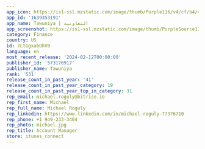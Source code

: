 ```yaml
---
app_icon: https://is1-ssl.mzstatic.com/image/thumb/Purple116/v4/cf/b4/49/cfb44904-0d68-4d33-c164-e635ecd8b256/AppIcon-0-0-1x_U007emarketing-0-10-0-85-220.png/1024x1024bb.png
app_id: '1639353191'
app_name: Tawuniya | التعاونية
app_screenshot: https://is1-ssl.mzstatic.com/image/thumb/PurpleSource126/v4/ac/cb/c1/accbc1c5-de8e-6612-180f-d5498cc579d6/4eea38cf-90aa-4176-81e9-26c3d331bcc6_Slide_01.jpg/1242x2688bb.png
category: Finance
country: US
id: 7LtGgxabOhV0
language: en
most_recent_release: '2024-02-12T00:00:00'
publisher_id: '573176917'
publisher_name: Tawuniya
rank: '531'
release_count_in_past_year: '41'
release_count_in_past_year_category: 19
release_count_in_past_year_top_in_category: 31
rep_email: michael.roguly@bitrise.io
rep_first_name: Michael
rep_full_name: Michael Roguly
rep_linkedin: https://www.linkedin.com/in/michael-roguly-77376710
rep_phone: +1 949-233-3404
rep_photo: michael.jpg
rep_title: Account Manager
store: itunes_connect
---
```

